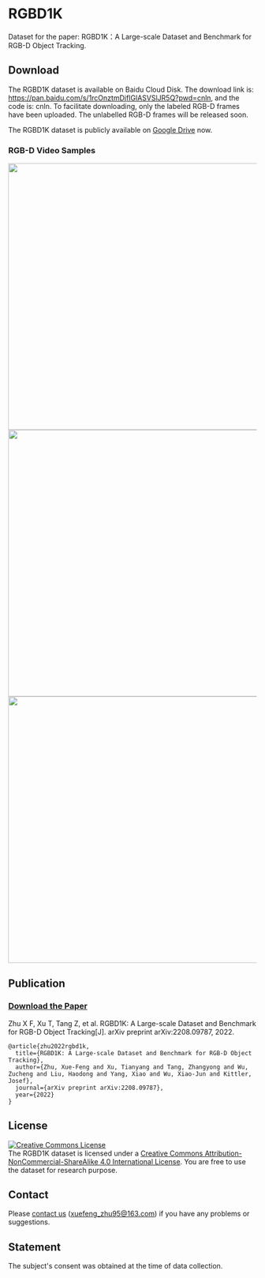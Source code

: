 # RGBD1K
Dataset for the paper: RGBD1K：A Large-scale Dataset and Benchmark for RGB-D Object Tracking.

## Download

The RGBD1K dataset is available on Baidu Cloud Disk. The download link is: https://pan.baidu.com/s/1rcOnztmDjfIGlASVSlJR5Q?pwd=cnln, and the code is: cnln. 
To facilitate downloading, only the labeled RGB-D frames have been uploaded. The unlabelled RGB-D frames will be released soon.

The RGBD1K dataset is publicly available on [Google Drive](https://drive.google.com/drive/folders/1Z2PnWEgdZG0KVI2MX5chWddNlbuuEug3?usp=share_link) now.

### RGB-D Video Samples
<div align="left">
  <img src="basketball.mp4" width="540px" />
  <img src="car.mp4" width="540px" />
  <img src="deer.mp4" width="540px" />
</div>

## Publication
### [Download the Paper](https://arxiv.org/pdf/2208.09787.pdf)
Zhu X F, Xu T, Tang Z, et al. RGBD1K: A Large-scale Dataset and Benchmark for RGB-D Object Tracking[J]. arXiv preprint arXiv:2208.09787, 2022.
```
@article{zhu2022rgbd1k,
  title={RGBD1K: A Large-scale Dataset and Benchmark for RGB-D Object Tracking},
  author={Zhu, Xue-Feng and Xu, Tianyang and Tang, Zhangyong and Wu, Zucheng and Liu, Haodong and Yang, Xiao and Wu, Xiao-Jun and Kittler, Josef},
  journal={arXiv preprint arXiv:2208.09787},
  year={2022}
}
```

## License
<a rel="license" href="http://creativecommons.org/licenses/by-nc-sa/4.0/"><img alt="Creative Commons License" style="border-width:0" src="https://i.creativecommons.org/l/by-nc-sa/4.0/88x31.png" /></a><br />The RGBD1K dataset is licensed under a <a rel="license" href="http://creativecommons.org/licenses/by-nc-sa/4.0/">Creative Commons Attribution-NonCommercial-ShareAlike 4.0 International License</a>. 
You are free to use the dataset for research purpose.

## Contact
Please [contact us](xuefeng_zhu95@163.com) (xuefeng_zhu95@163.com) if you have any problems or suggestions.


## Statement
The subject's consent was obtained at the time of data collection.
